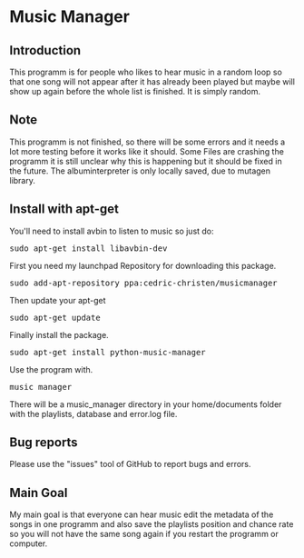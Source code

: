 # Music Manager
## Introduction

This programm is for people who likes to hear music in a random loop so that one song will not appear after it has already been played but maybe will show up again before the whole list is finished. It is simply random.
## Note

This programm is not finished, so there will be some errors and it needs a lot more testing before it works like it should.
Some Files are crashing the programm it is still unclear why this is happening but it should be fixed in the future.
The albuminterpreter is only locally saved, due to mutagen library.

## Install with apt-get

You'll need to install avbin to listen to music so just do:
<pre>
sudo apt-get install libavbin-dev
</pre>

First you need my launchpad Repository for downloading this package.
<pre>
sudo add-apt-repository ppa:cedric-christen/musicmanager
</pre>
Then update your apt-get
<pre>
sudo apt-get update
</pre>
Finally install the package.
<pre>
sudo apt-get install python-music-manager
</pre>

Use the program with.
<pre>
music_manager
</pre>
There will be a music_manager directory in your home/documents folder with the playlists, database and error.log file.

## Bug reports

Please use the "issues" tool of GitHub to report bugs and errors.
## Main Goal

My main goal is that everyone can hear music edit the metadata of the songs in one programm and also save the playlists position and chance rate so you will not have the same song again if you restart the programm or computer.
